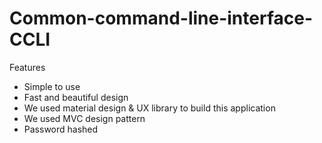 # Common-command-line-interface-CCLI

Features

  * Simple to use
  * Fast and beautiful design
  * We used material design & UX library to build this application
  * We used MVC design pattern
  * Password hashed
